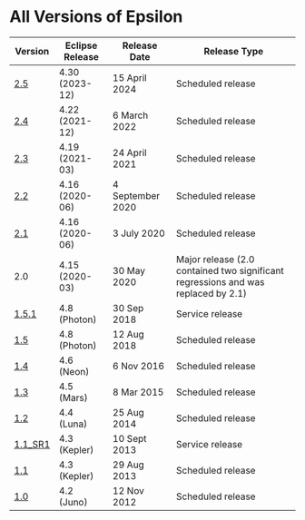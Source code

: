 # All Versions of Epsilon

| Version             | Eclipse Release | Release Date | Release Type       |
| ------------------- | --------------- | ------------ | ------------------ |
[2.5](../../download) | 4.30 (2023-12)  | 15 April 2024  | Scheduled release
[2.4](../../2.4) | 4.22 (2021-12)  | 6 March 2022  | Scheduled release
[2.3](../2.3) | 4.19 (2021-03)  | 24 April 2021  | Scheduled release
[2.2](../2.2) | 4.16 (2020-06)  | 4 September 2020  | Scheduled release
[2.1](../2.1) | 4.16 (2020-06)  | 3 July 2020  | Scheduled release
2.0 | 4.15 (2020-03)  | 30 May 2020  | Major release (2.0 contained two significant regressions and was replaced by 2.1)
[1.5.1](../1.x)       | 4.8 (Photon) 	  | 30 Sep 2018  | Service release
[1.5](../1.x)         | 4.8 (Photon)    | 12 Aug 2018  | Scheduled release
[1.4](../1.x)         | 4.6 (Neon) 	  | 6 Nov 2016  | Scheduled release
[1.3](../1.x)         | 4.5 (Mars) 	  | 8 Mar 2015   | Scheduled release
[1.2](../1.x)         | 4.4 (Luna) 	  | 25 Aug 2014  | Scheduled release
[1.1_SR1](../1.x)     | 4.3 (Kepler) 	  |10 Sept 2013  | Service release
[1.1](../1.x)         | 4.3 (Kepler) 	  | 29 Aug 2013  | Scheduled release
[1.0](../1.x) 	      | 4.2 (Juno) 	  | 12 Nov 2012  | Scheduled release